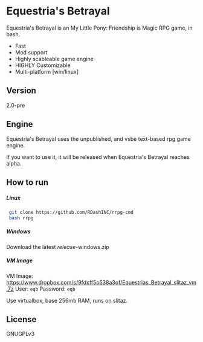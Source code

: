Equestria's Betrayal
=========

Equestria's Betrayal is an My Little Pony: Friendship is Magic RPG game, in bash.

  - Fast
  - Mod support
  - Highly scableable game engine
  - HIGHLY Customizable
  - Multi-platform [win/linux]


Version
----

2.0-pre

Engine
-----------

Equestria's Betrayal uses the unpublished, and vsbe text-based rpg game engine.

If you want to use it, it will be released when Equestria's Betrayal reaches alpha.


How to run
--------------

##### Linux
```sh
 git clone https://github.com/RDashINC/rrpg-cmd
 bash rrpg
```

##### Windows
Download the latest _release_-windows.zip

##### VM Image
VM Image: https://www.dropbox.com/s/9fdxff5o538a3of/Equestrias_Betrayal_slitaz_vm.7z
User: `eqb`
Password: `eqb`

Use virtualbox, base 256mb RAM, runs on slitaz.


License
----

GNUGPLv3

